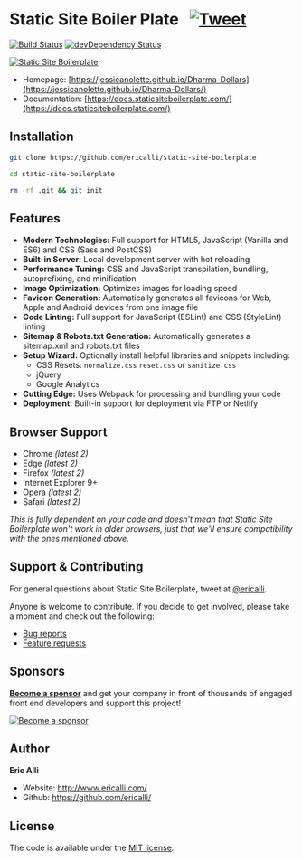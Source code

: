 # Static Site Boiler Plate &nbsp; [![Tweet](https://img.shields.io/twitter/url/http/shields.io.svg?style=social)](https://twitter.com/intent/tweet?text=Static%20Site%20Boilerplate%3A%20A%20better%20workflow%20for%20building%20modern%20static%20websites&url=http://staticsiteboilerplate.com/&via=ericalli&hashtags=html,css,javascript,webdev)
[![Build Status](https://travis-ci.org/ericalli/static-site-boilerplate.svg?branch=master)](https://travis-ci.org/ericalli/static-site-boilerplate)
[![devDependency Status](https://david-dm.org/ericalli/static-site-boilerplate/dev-status.svg)](https://david-dm.org/ericalli/static-site-boilerplate?type=dev)

[![Static Site Boilerplate](http://staticsiteboilerplate.com/externals/github.png)](https://github.com/ericalli/static-site-boilerplate/releases/latest)

* Homepage: [https://jessicanolette.github.io/Dharma-Dollars](https://jessicanolette.github.io/Dharma-Dollars/)
* Documentation: [https://docs.staticsiteboilerplate.com/](https://docs.staticsiteboilerplate.com/)

## Installation

```bash
git clone https://github.com/ericalli/static-site-boilerplate
 ```
 
 ```bash
cd static-site-boilerplate
 ```
 
 ```bash
rm -rf .git && git init
 ```
 
 ## Features

* **Modern Technologies:** Full support for HTML5, JavaScript (Vanilla and ES6) and CSS (Sass and PostCSS)
* **Built-in Server:** Local development server with hot reloading
* **Performance Tuning:** CSS and JavaScript transpilation, bundling, autoprefixing, and minification
* **Image Optimization:** Optimizes images for loading speed
* **Favicon Generation:** Automatically generates all favicons for Web, Apple and Android devices from one image file
* **Code Linting:** Full support for JavaScript (ESLint) and CSS (StyleLint) linting
* **Sitemap & Robots.txt Generation:** Automatically generates a sitemap.xml and robots.txt files
* **Setup Wizard:** Optionally install helpful libraries and snippets including:
  * CSS Resets: `normalize.css` `reset.css` or `sanitize.css`
  * jQuery
  * Google Analytics
* **Cutting Edge:** Uses Webpack for processing and bundling your code 
* **Deployment:** Built-in support for deployment via FTP or Netlify 

## Browser Support

* Chrome _\(latest 2\)_
* Edge _\(latest 2\)_
* Firefox _\(latest 2\)_
* Internet Explorer 9+
* Opera _\(latest 2\)_
* Safari _\(latest 2\)_

_This  is fully dependent on your code and doesn't mean that Static Site Boilerplate won't work in older browsers, just that we'll ensure compatibility with the ones mentioned above._

## Support & Contributing

For general questions about Static Site Boilerplate, tweet at [@ericalli](https://twitter.com/ericalli).

Anyone is welcome to contribute. If you decide to get involved, please take a moment and check out the following:

* [Bug reports](.github/ISSUE_TEMPLATE/bug_report.md)
* [Feature requests](.github/ISSUE_TEMPLATE/feature_request.md)


## Sponsors

[**Become a sponsor**](https://opencollective.com/static-site-boilerplate) and get your company in front of thousands of engaged front end developers and support this project!

[![Become a sponsor](https://opencollective.com/static-site-boilerplate/tiers/backer.svg?avatarHeight=64)](https://opencollective.com/static-site-boilerplate)

## Author

**Eric Alli**

-   Website: <http://www.ericalli.com/>
-   Github: <https://github.com/ericalli/>

## License

The code is available under the [MIT license](LICENSE).
